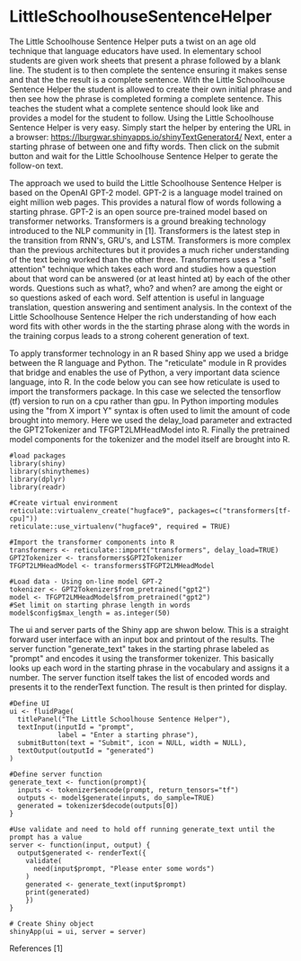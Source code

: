 # LittleSchoolhouseSentenceHelper
The Little Schoolhouse Sentence Helper puts a twist on an age old technique that language educators have used. In elementary school students are given work sheets that present a phrase followed by a blank line. The student is to then complete the sentence ensuring it makes sense and that the the result is a complete sentence. With the Little Schoolhouse Sentence Helper the student is allowed to create their own initial phrase and then see how the phrase is completed forming a complete sentence. This teaches the student what a complete sentence should look like and provides a model for the student to follow.
Using the Little Schoolhouse Sentence Helper is very easy. Simply start the helper by entering the URL in a browser:
 https://lburgwar.shinyapps.io/shinyTextGenerator4/
Next, enter a starting phrase of between one and fifty words. Then click on the submit button and wait for the Little Schoolhouse Sentence Helper to gerate the follow-on text.

The approach we used to build the Little Schoolhouse Sentence Helper is based on the OpenAI GPT-2 model. GPT-2 is a language model trained on eight million web pages. This provides a natural flow of words following a starting phrase. GPT-2 is an open source pre-trained model based on transformer networks. Transformers is a ground breaking technology introduced to the NLP community in [1]. Transformers is the latest step in the transition from RNN's, GRU's, and LSTM. Transformers is more complex than the previous architectures but it provides a much richer understanding of the text being worked than the other three. Transformers uses a "self attention" technique which takes each word and studies how a question about that word can be answered  (or at least hinted at) by each of the other words. Questions such as what?, who? and when? are among the eight or so questions asked of each word. Self attention is useful in language translation, question answering and sentiment analysis. In the context of the Little Schoolhouse Sentence Helper the rich understanding of how each word fits with other words in the the starting phrase along with the words in the training corpus leads to a strong coherent generation of text. 

To apply transformer technology in an R based Shiny app we used a bridge between the R language and Python. The "reticulate" module in R provides that bridge and enables the use of Python, a very important data science language, into R. In the code below you can see how reticulate is used to import the transformers package. In this case we selected the tensorflow (tf) version to run on a cpu rather than gpu. In Python importing modules using the "from X import Y" syntax is often used to limit the amount of code brought into memory. Here we used the delay_load parameter and extracted the GPT2Tokenizer and TFGPT2LMHeadModel into R. Finally the pretrained model components for the tokenizer and the model itself are brought into R.
```{r, eval=FALSE}
#load packages
library(shiny)
library(shinythemes)
library(dplyr)
library(readr)

#Create virtual environment 
reticulate::virtualenv_create("hugface9", packages=c("transformers[tf-cpu]"))
reticulate::use_virtualenv("hugface9", required = TRUE)

#Import the transformer components into R
transformers <- reticulate::import("transformers", delay_load=TRUE)
GPT2Tokenizer <- transformers$GPT2Tokenizer
TFGPT2LMHeadModel <- transformers$TFGPT2LMHeadModel

#Load data - Using on-line model GPT-2
tokenizer <- GPT2Tokenizer$from_pretrained("gpt2")
model <- TFGPT2LMHeadModel$from_pretrained("gpt2")
#Set limit on starting phrase length in words
model$config$max_length = as.integer(50)
```

The ui and server parts of the Shiny app are shwon below. This is a straight forward user interface with an input box and printout of the results. The server function "generate_text" takes in the starting phrase labeled as "prompt" and encodes it using the transformer tokenizer. This basically looks up each word in the starting phrase in the vocabulary and assigns it a number. The server function itself takes the list of encoded words and presents it to the renderText function. The result is then printed for display. 
```{r, eval=FALSE}
#Define UI
ui <- fluidPage(
  titlePanel("The Little Schoolhouse Sentence Helper"),
  textInput(inputId = "prompt",
            label = "Enter a starting phrase"),
  submitButton(text = "Submit", icon = NULL, width = NULL),
  textOutput(outputId = "generated")
)

#Define server function
generate_text <- function(prompt){
  inputs <- tokenizer$encode(prompt, return_tensors="tf")
  outputs <- model$generate(inputs, do_sample=TRUE)
  generated = tokenizer$decode(outputs[0])
}

#Use validate and need to hold off running generate_text until the prompt has a value
server <- function(input, output) {
  output$generated <- renderText({
    validate(
      need(input$prompt, "Please enter some words")
    )
    generated <- generate_text(input$prompt)
    print(generated)
    })
}

# Create Shiny object
shinyApp(ui = ui, server = server)
```

References
[1] 
